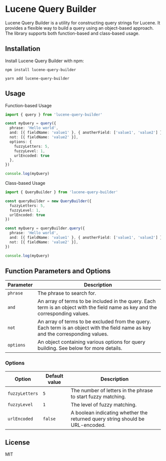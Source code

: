 # Lucene Query Builder

Lucene Query Builder is a utility for constructing query strings for Lucene. It provides a flexible way to build a query using an object-based approach. The library supports both function-based and class-based usage.

## Installation

Install Lucene Query Builder with npm:

```shell
npm install lucene-query-builder
```

```shell
yarn add lucene-query-builder
```

## Usage

Function-based Usage

```typescript
import { query } from 'lucene-query-builder'

const myQuery = query({
  phrase: 'Hello world',
  and: [{ fieldName: 'value1' }, { anotherField: ['value1', 'value2'] }],
  not: [{ fieldName: 'value2' }],
  options: {
    fuzzyLetters: 5,
    fuzzyLevel: 1,
    urlEncoded: true
  },
})

console.log(myQuery)
```

Class-based Usage

```typescript
import { QueryBuilder } from 'lucene-query-builder'

const queryBuilder = new QueryBuilder({ 
  fuzzyLetters: 5, 
  fuzzyLevel: 1, 
  urlEncoded: true 
})

const myQuery = queryBuilder.query({
  phrase: 'Hello world',
  and: [{ fieldName: 'value1' }, { anotherField: ['value1', 'value2'] }],
  not: [{ fieldName: 'value2' }],
})

console.log(myQuery)
```

## Function Parameters and Options

| Parameter    | Description                                                                                   | 
|--------------|-----------------------------------------------------------------------------------------------|
| `phrase`     | The phrase to search for.                                                                     |
| `and`        | An array of terms to be included in the query. Each term is an object with the field name as key and the corresponding values. |
| `not`        | An array of terms to be excluded from the query. Each term is an object with the field name as key and the corresponding values. |
| `options`    | An object containing various options for query building. See below for more details.          |

### Options

| Option        | Default value | Description                                                                   |
|---------------|---------------|-------------------------------------------------------------------------------|
| `fuzzyLetters`| `5`           | The number of letters in the phrase to start fuzzy matching.                  |
| `fuzzyLevel`  | `1`           | The level of fuzzy matching.                                                  |
| `urlEncoded`  | `false`       | A boolean indicating whether the returned query string should be URL-encoded. |

## License
MIT